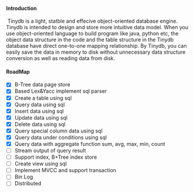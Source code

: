 #### Introduction

​	Tinydb is a light, statble and effecive object-oriented database engine.  Tinydb is intended to design and store more intuitive data model. When you use object-oriented language to build program like java, python etc,  the object  data structure in the code and the table structure in the Tinydb database have direct one-to-one mapping relationship. By Tinydb, you can easily save the data in memory to disk without unnecessary data structure conversion as well as reading data from disk.

#### RoadMap

- [x] B-Tree data page store
- [x] Based Lex&Yacc implement sql parser
- [x] Create a table using sql
- [x] Query data using sql
- [x] Insert data using sql
- [x] Update data using sql
- [x] Delete data using sql
- [x] Query special column data using sql
- [x] Query data under conditions using sql
- [x] Query data with aggregate function sum, avg, max, min, count
- [ ] Stream output of query result
- [ ] Support index,  B+Tree index store
- [ ] Create view using sql
- [ ] Implement MVCC and support transaction
- [ ] Bin Log
- [ ] Distributed
